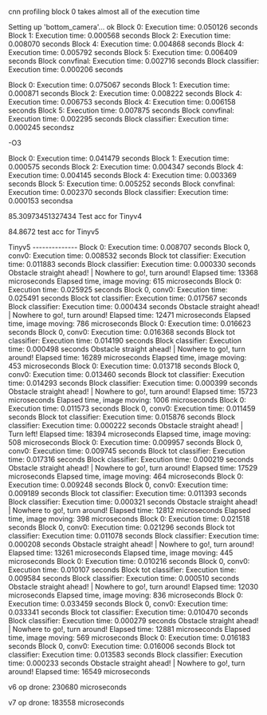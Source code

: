 cnn profiling
block 0 takes almost all of the execution time

Setting up 'bottom_camera'... ok
Block 0: Execution time: 0.050126 seconds
Block 1: Execution time: 0.000568 seconds
Block 2: Execution time: 0.008070 seconds
Block 4: Execution time: 0.004868 seconds
Block 4: Execution time: 0.005792 seconds
Block 5: Execution time: 0.006409 seconds
Block convfinal: Execution time: 0.002716 seconds
Block classifier: Execution time: 0.000206 seconds


Block 0: Execution time: 0.075067 seconds
Block 1: Execution time: 0.000871 seconds
Block 2: Execution time: 0.008222 seconds
Block 4: Execution time: 0.006753 seconds
Block 4: Execution time: 0.006158 seconds
Block 5: Execution time: 0.007875 seconds
Block convfinal: Execution time: 0.002295 seconds
Block classifier: Execution time: 0.000245 secondsz


-O3

Block 0: Execution time: 0.041479 seconds
Block 1: Execution time: 0.000575 seconds
Block 2: Execution time: 0.004347 seconds
Block 4: Execution time: 0.004145 seconds
Block 4: Execution time: 0.003369 seconds
Block 5: Execution time: 0.005252 seconds
Block convfinal: Execution time: 0.002370 seconds
Block classifier: Execution time: 0.000153 secondsa


85.30973451327434 Test acc for Tinyv4



84.8672 test acc for Tinyv5

Tinyv5 --------------
Block 0: Execution time: 0.008707 seconds
Block 0, conv0: Execution time: 0.008532 seconds
Block tot classifier: Execution time: 0.011883 seconds
Block classifier: Execution time: 0.000330 seconds
Obstacle straight ahead! | Nowhere to go!, turn around!
Elapsed time: 13368 microseconds
Elapsed time, image moving: 615 microseconds
Block 0: Execution time: 0.025925 seconds
Block 0, conv0: Execution time: 0.025491 seconds
Block tot classifier: Execution time: 0.017567 seconds
Block classifier: Execution time: 0.000434 seconds
Obstacle straight ahead! | Nowhere to go!, turn around!
Elapsed time: 12471 microseconds
Elapsed time, image moving: 786 microseconds
Block 0: Execution time: 0.016623 seconds
Block 0, conv0: Execution time: 0.016368 seconds
Block tot classifier: Execution time: 0.014190 seconds
Block classifier: Execution time: 0.000498 seconds
Obstacle straight ahead! | Nowhere to go!, turn around!
Elapsed time: 16289 microseconds
Elapsed time, image moving: 453 microseconds
Block 0: Execution time: 0.013718 seconds
Block 0, conv0: Execution time: 0.013460 seconds
Block tot classifier: Execution time: 0.014293 seconds
Block classifier: Execution time: 0.000399 seconds
Obstacle straight ahead! | Nowhere to go!, turn around!
Elapsed time: 15723 microseconds
Elapsed time, image moving: 1006 microseconds
Block 0: Execution time: 0.011573 seconds
Block 0, conv0: Execution time: 0.011459 seconds
Block tot classifier: Execution time: 0.015876 seconds
Block classifier: Execution time: 0.000222 seconds
Obstacle straight ahead! | Turn left!
Elapsed time: 18394 microseconds
Elapsed time, image moving: 508 microseconds
Block 0: Execution time: 0.009957 seconds
Block 0, conv0: Execution time: 0.009745 seconds
Block tot classifier: Execution time: 0.017316 seconds
Block classifier: Execution time: 0.000219 seconds
Obstacle straight ahead! | Nowhere to go!, turn around!
Elapsed time: 17529 microseconds
Elapsed time, image moving: 464 microseconds
Block 0: Execution time: 0.009248 seconds
Block 0, conv0: Execution time: 0.009189 seconds
Block tot classifier: Execution time: 0.011393 seconds
Block classifier: Execution time: 0.000321 seconds
Obstacle straight ahead! | Nowhere to go!, turn around!
Elapsed time: 12812 microseconds
Elapsed time, image moving: 398 microseconds
Block 0: Execution time: 0.021518 seconds
Block 0, conv0: Execution time: 0.021296 seconds
Block tot classifier: Execution time: 0.011078 seconds
Block classifier: Execution time: 0.000208 seconds
Obstacle straight ahead! | Nowhere to go!, turn around!
Elapsed time: 13261 microseconds
Elapsed time, image moving: 445 microseconds
Block 0: Execution time: 0.010216 seconds
Block 0, conv0: Execution time: 0.010107 seconds
Block tot classifier: Execution time: 0.009584 seconds
Block classifier: Execution time: 0.000510 seconds
Obstacle straight ahead! | Nowhere to go!, turn around!
Elapsed time: 12030 microseconds
Elapsed time, image moving: 836 microseconds
Block 0: Execution time: 0.033459 seconds
Block 0, conv0: Execution time: 0.033341 seconds
Block tot classifier: Execution time: 0.010470 seconds
Block classifier: Execution time: 0.000279 seconds
Obstacle straight ahead! | Nowhere to go!, turn around!
Elapsed time: 12881 microseconds
Elapsed time, image moving: 569 microseconds
Block 0: Execution time: 0.016183 seconds
Block 0, conv0: Execution time: 0.016006 seconds
Block tot classifier: Execution time: 0.013583 seconds
Block classifier: Execution time: 0.000233 seconds
Obstacle straight ahead! | Nowhere to go!, turn around!
Elapsed time: 16549 microseconds



v6 op drone:
230680 microseconds

v7 op drone:
183558 microseconds